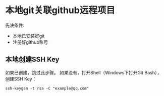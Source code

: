 # 本地git关联github远程项目 #

先决条件:

- 本地已安装好git
- 注册好github账号

## 本地创建SSH Key ##
如果已创建，跳过此步骤。 如果没有，打开Shell（Windows下打开Git Bash），创建SSH Key：

    ssh-keygen -t rsa -C "example@qq.com"

